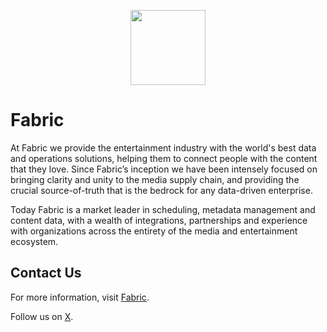 <p align="center">
<image
  src="[https://github.com/BB-Media-IT/.github/assets/4085605/c08bf803-09ca-420c-b728-8f6ea85b3aa2](https://github.com/user-attachments/assets/dab09d62-2337-40eb-a069-81bf0f0c6aa2)"
  height=120
  margin=0>
</p>
  
# Fabric

At Fabric we provide the entertainment industry with the world's best data and operations solutions, helping them to connect people with the content that they love. Since Fabric’s inception we have been intensely focused on bringing clarity and unity to the media supply chain, and providing the crucial source-of-truth that is the bedrock for any data-driven enterprise. 

Today Fabric is a market leader in scheduling, metadata management and content data, with a wealth of integrations, partnerships and experience with organizations across the entirety of the media and entertainment ecosystem.

## Contact Us

For more information, visit [Fabric](https://www.fabricdata.com/).

Follow us on [X](https://x.com/fabricdata).


